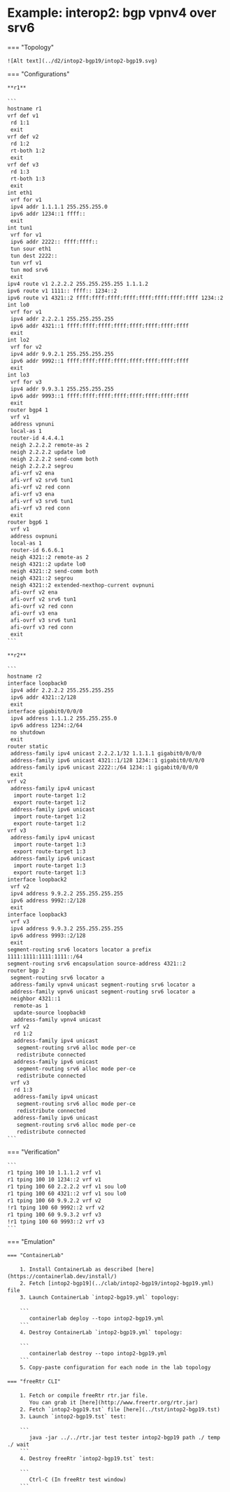 # Example: interop2: bgp vpnv4 over srv6

=== "Topology"

    ![Alt text](../d2/intop2-bgp19/intop2-bgp19.svg)

=== "Configurations"

    **r1**

    ```
    hostname r1
    vrf def v1
     rd 1:1
     exit
    vrf def v2
     rd 1:2
     rt-both 1:2
     exit
    vrf def v3
     rd 1:3
     rt-both 1:3
     exit
    int eth1
     vrf for v1
     ipv4 addr 1.1.1.1 255.255.255.0
     ipv6 addr 1234::1 ffff::
     exit
    int tun1
     vrf for v1
     ipv6 addr 2222:: ffff:ffff::
     tun sour eth1
     tun dest 2222::
     tun vrf v1
     tun mod srv6
     exit
    ipv4 route v1 2.2.2.2 255.255.255.255 1.1.1.2
    ipv6 route v1 1111:: ffff:: 1234::2
    ipv6 route v1 4321::2 ffff:ffff:ffff:ffff:ffff:ffff:ffff:ffff 1234::2
    int lo0
     vrf for v1
     ipv4 addr 2.2.2.1 255.255.255.255
     ipv6 addr 4321::1 ffff:ffff:ffff:ffff:ffff:ffff:ffff:ffff
     exit
    int lo2
     vrf for v2
     ipv4 addr 9.9.2.1 255.255.255.255
     ipv6 addr 9992::1 ffff:ffff:ffff:ffff:ffff:ffff:ffff:ffff
     exit
    int lo3
     vrf for v3
     ipv4 addr 9.9.3.1 255.255.255.255
     ipv6 addr 9993::1 ffff:ffff:ffff:ffff:ffff:ffff:ffff:ffff
     exit
    router bgp4 1
     vrf v1
     address vpnuni
     local-as 1
     router-id 4.4.4.1
     neigh 2.2.2.2 remote-as 2
     neigh 2.2.2.2 update lo0
     neigh 2.2.2.2 send-comm both
     neigh 2.2.2.2 segrou
     afi-vrf v2 ena
     afi-vrf v2 srv6 tun1
     afi-vrf v2 red conn
     afi-vrf v3 ena
     afi-vrf v3 srv6 tun1
     afi-vrf v3 red conn
     exit
    router bgp6 1
     vrf v1
     address ovpnuni
     local-as 1
     router-id 6.6.6.1
     neigh 4321::2 remote-as 2
     neigh 4321::2 update lo0
     neigh 4321::2 send-comm both
     neigh 4321::2 segrou
     neigh 4321::2 extended-nexthop-current ovpnuni
     afi-ovrf v2 ena
     afi-ovrf v2 srv6 tun1
     afi-ovrf v2 red conn
     afi-ovrf v3 ena
     afi-ovrf v3 srv6 tun1
     afi-ovrf v3 red conn
     exit
    ```

    **r2**

    ```
    hostname r2
    interface loopback0
     ipv4 addr 2.2.2.2 255.255.255.255
     ipv6 addr 4321::2/128
     exit
    interface gigabit0/0/0/0
     ipv4 address 1.1.1.2 255.255.255.0
     ipv6 address 1234::2/64
     no shutdown
     exit
    router static
     address-family ipv4 unicast 2.2.2.1/32 1.1.1.1 gigabit0/0/0/0
     address-family ipv6 unicast 4321::1/128 1234::1 gigabit0/0/0/0
     address-family ipv6 unicast 2222::/64 1234::1 gigabit0/0/0/0
     exit
    vrf v2
     address-family ipv4 unicast
      import route-target 1:2
      export route-target 1:2
     address-family ipv6 unicast
      import route-target 1:2
      export route-target 1:2
    vrf v3
     address-family ipv4 unicast
      import route-target 1:3
      export route-target 1:3
     address-family ipv6 unicast
      import route-target 1:3
      export route-target 1:3
    interface loopback2
     vrf v2
     ipv4 address 9.9.2.2 255.255.255.255
     ipv6 address 9992::2/128
     exit
    interface loopback3
     vrf v3
     ipv4 address 9.9.3.2 255.255.255.255
     ipv6 address 9993::2/128
     exit
    segment-routing srv6 locators locator a prefix 1111:1111:1111:1111::/64
    segment-routing srv6 encapsulation source-address 4321::2
    router bgp 2
     segment-routing srv6 locator a
     address-family vpnv4 unicast segment-routing srv6 locator a
     address-family vpnv6 unicast segment-routing srv6 locator a
     neighbor 4321::1
      remote-as 1
      update-source loopback0
      address-family vpnv4 unicast
     vrf v2
      rd 1:2
      address-family ipv4 unicast
       segment-routing srv6 alloc mode per-ce
       redistribute connected
      address-family ipv6 unicast
       segment-routing srv6 alloc mode per-ce
       redistribute connected
     vrf v3
      rd 1:3
      address-family ipv4 unicast
       segment-routing srv6 alloc mode per-ce
       redistribute connected
      address-family ipv6 unicast
       segment-routing srv6 alloc mode per-ce
       redistribute connected
    ```

=== "Verification"

    ```
    r1 tping 100 10 1.1.1.2 vrf v1
    r1 tping 100 10 1234::2 vrf v1
    r1 tping 100 60 2.2.2.2 vrf v1 sou lo0
    r1 tping 100 60 4321::2 vrf v1 sou lo0
    r1 tping 100 60 9.9.2.2 vrf v2
    !r1 tping 100 60 9992::2 vrf v2
    r1 tping 100 60 9.9.3.2 vrf v3
    !r1 tping 100 60 9993::2 vrf v3
    ```

=== "Emulation"

    === "ContainerLab"

        1. Install ContainerLab as described [here](https://containerlab.dev/install/)  
        2. Fetch [intop2-bgp19](../clab/intop2-bgp19/intop2-bgp19.yml) file  
        3. Launch ContainerLab `intop2-bgp19.yml` topology:  

        ```
           containerlab deploy --topo intop2-bgp19.yml  
        ```
        4. Destroy ContainerLab `intop2-bgp19.yml` topology:  

        ```
           containerlab destroy --topo intop2-bgp19.yml  
        ```
        5. Copy-paste configuration for each node in the lab topology

    === "freeRtr CLI"

        1. Fetch or compile freeRtr rtr.jar file.  
           You can grab it [here](http://www.freertr.org/rtr.jar)  
        2. Fetch `intop2-bgp19.tst` file [here](../tst/intop2-bgp19.tst)  
        3. Launch `intop2-bgp19.tst` test:  

        ```
           java -jar ../../rtr.jar test tester intop2-bgp19 path ./ temp ./ wait
        ```
        4. Destroy freeRtr `intop2-bgp19.tst` test:  

        ```
           Ctrl-C (In freeRtr test window)
        ```

